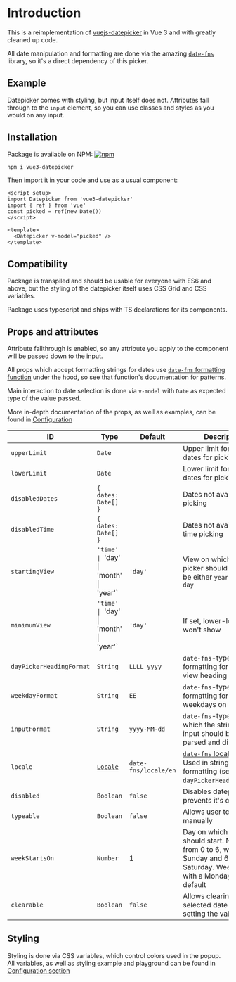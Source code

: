 <script setup>
import Datepicker from '../src/datepicker/Datepicker.vue'
import { ref } from 'vue'
const picked = ref(new Date())

</script>

# Introduction

This is a reimplementation of [vuejs-datepicker](https://github.com/icehaunter/vuejs-datepicker) in Vue 3 and with greatly cleaned up code.

All date manipulation and formatting are done via the amazing [`date-fns`](https://date-fns.org/) library, so it's a direct dependency of this picker.

## Example

Datepicker comes with styling, but input itself does not. Attributes fall through to the `input` element, so you can use classes and styles as you would on any input.

<Datepicker v-model="picked" />

## Installation

Package is available on NPM: [![npm](https://img.shields.io/npm/v/vue3-datepicker)](https://www.npmjs.com/package/vue3-datepicker)

```sh
npm i vue3-datepicker
```

Then import it in your code and use as a usual component:

```vue
<script setup>
import Datepicker from 'vue3-datepicker'
import { ref } from 'vue'
const picked = ref(new Date())
</script>

<template>
  <Datepicker v-model="picked" />
</template>
```

## Compatibility

Package is transpiled and should be usable for everyone with ES6 and above, but the styling of the datepicker itself uses CSS Grid and CSS variables.

Package uses typescript and ships with TS declarations for its components.

## Props and attributes

Attribute fallthrough is enabled, so any attribute you apply to the component will be passed down to the input.

All props which accept formatting strings for dates use [`date-fns` formatting function](https://date-fns.org/docs/format) under the hood, so see that function's documentation for patterns.

Main interaction to date selection is done via `v-model` with `Date` as expected type of the value passed.

More in-depth documentation of the props, as well as examples, can be found in [Configuration](/config)

| ID                       | Type                                                     | Default              | Description                                                                                                                                |
| ------------------------ | -------------------------------------------------------- | -------------------- | ------------------------------------------------------------------------------------------------------------------------------------------ |
| `upperLimit`             | `Date`                                                   |                      | Upper limit for available dates for picking                                                                                                |
| `lowerLimit`             | `Date`                                                   |                      | Lower limit for available dates for picking                                                                                                |
| `disabledDates`          | `{ dates: Date[] }`                                      |                      | Dates not available for picking                                                                                                            |
| `disabledTime`           | `{ dates: Date[] }`                                      |                      | Dates not available for time picking                                                                                                       |
| `startingView`           | `'time' \| `'day' \| 'month' \| 'year'`                  | `'day'`              | View on which the date picker should open. Can be either `year`, `month`, or `day`                                                         |
| `minimumView`            | `'time' \| `'day' \| 'month' \| 'year'`                  | `'day'`              | If set, lower-level views won't show                                                                                                       |
| `dayPickerHeadingFormat` | `String`                                                 | `LLLL yyyy`          | `date-fns`-type formatting for a month view heading                                                                                        |
| `weekdayFormat`          | `String`                                                 | `EE`                 | `date-fns`-type formatting for a line of weekdays on day view                                                                              |
| `inputFormat`            | `String`                                                 | `yyyy-MM-dd`         | `date-fns`-type format in which the string in the input should be both parsed and displayed                                                |
| `locale`                 | [`Locale`](https://date-fns.org/v2.16.1/docs/I18n#usage) | `date-fns/locale/en` | [`date-fns` locale object](https://date-fns.org/v2.16.1/docs/I18n#usage). Used in string formatting (see default `dayPickerHeadingFormat`) |
| `disabled`               | `Boolean`                                                | `false`              | Disables datepicker and prevents it's opening                                                                                              |
| `typeable`               | `Boolean`                                                | `false`              | Allows user to input date manually                                                                                                         |
| `weekStartsOn`           | `Number`                                                 | 1                    | Day on which the week should start. Number from 0 to 6, where 0 is Sunday and 6 is Saturday. Week starts with a Monday (1) by default      |
| `clearable`              | `Boolean`                                                | `false`              | Allows clearing the selected date and setting the value to `null`                                                                          |

## Styling

Styling is done via CSS variables, which control colors used in the popup. All variables, as well as styling example and playground can be found in [Configuration section](/config.html#styling-example-and-playground)
